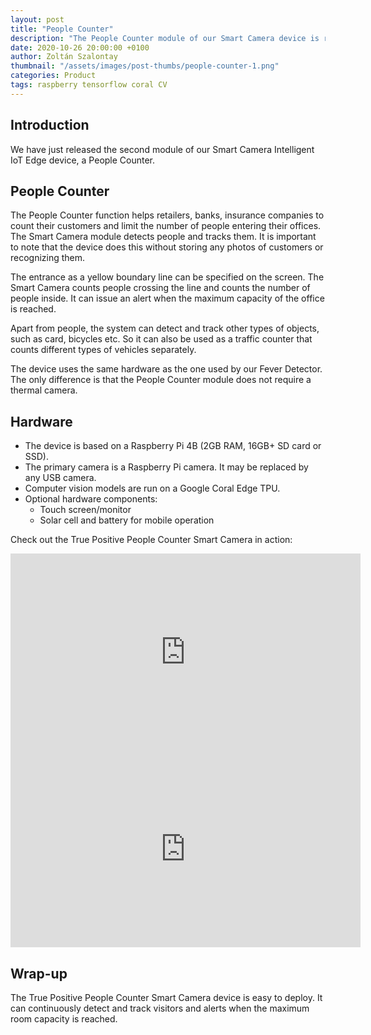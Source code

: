 ```yaml
---
layout: post
title: "People Counter"
description: "The People Counter module of our Smart Camera device is ready"
date: 2020-10-26 20:00:00 +0100
author: Zoltán Szalontay
thumbnail: "/assets/images/post-thumbs/people-counter-1.png"
categories: Product
tags: raspberry tensorflow coral CV
---
```

## Introduction

We have just released the second module of our Smart Camera Intelligent IoT Edge device, a People Counter.

## People Counter

The People Counter function helps retailers, banks, insurance companies to count their customers and limit the number of people entering their offices. The Smart Camera module detects people and tracks them. It is important to note that the device does this without storing any photos of customers or recognizing them.

The entrance as a yellow boundary line can be specified on the screen. The Smart Camera counts people crossing the line and counts the number of people inside. It can issue an alert when the maximum capacity of the office is reached.

Apart from people, the system can detect and track other types of objects, such as card, bicycles etc. So it can also be used as a traffic counter that counts different types of vehicles separately.

The device uses the same hardware as the one used by our Fever Detector. The only difference is that the People Counter module does not require a thermal camera.

## Hardware

* The device is based on a Raspberry Pi 4B (2GB RAM, 16GB+ SD card or SSD).
* The primary camera is a Raspberry Pi camera. It may be replaced by any USB camera.
* Computer vision models are run on a Google Coral Edge TPU.
* Optional hardware components:
  * Touch screen/monitor
  * Solar cell and battery for mobile operation

Check out the True Positive People Counter Smart Camera in action:
<iframe
  width="560" height="315" 
  src="https://www.youtube.com/embed/MV7yFJw1BPo" 
  frameborder="0" allow="accelerometer; autoplay; clipboard-write; encrypted-media; gyroscope; picture-in-picture" allowfullscreen>
</iframe>

<iframe width="560" height="315" src="https://www.youtube.com/embed/voxTJ1efxxE" frameborder="0" allow="accelerometer; autoplay; clipboard-write; encrypted-media; gyroscope; picture-in-picture" allowfullscreen></iframe>

## Wrap-up

The True Positive People Counter Smart Camera device is easy to deploy. It can continuously detect and track visitors and alerts when the maximum room capacity is reached.